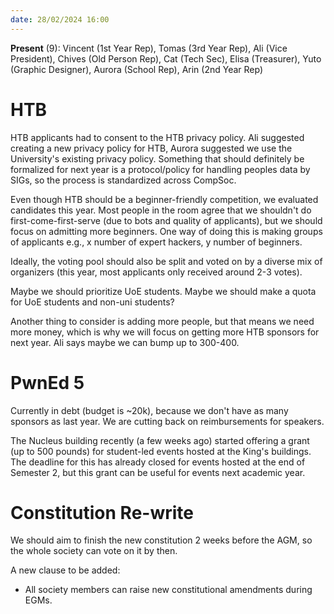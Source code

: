 ```yaml
---
date: 28/02/2024 16:00
---
```


**Present** (9): Vincent (1st Year Rep), Tomas (3rd Year Rep), Ali (Vice President), Chives (Old Person Rep), Cat (Tech Sec), Elisa (Treasurer), Yuto (Graphic Designer), Aurora (School Rep), Arin (2nd Year Rep)
# HTB
HTB applicants had to consent to the HTB privacy policy. Ali suggested creating a new privacy policy for HTB, Aurora suggested we use the University's existing privacy policy. Something that should definitely be formalized for next year is a protocol/policy for handling peoples data by SIGs, so the process is standardized across CompSoc.

Even though HTB should be a beginner-friendly competition, we evaluated candidates this year. Most people in the room agree that we shouldn't do first-come-first-serve (due to bots and quality of applicants), but we should focus on admitting more beginners. One way of doing this is making groups of applicants e.g., x number of expert hackers, y number of beginners.

Ideally, the voting pool should also be split and voted on by a diverse mix of organizers (this year, most applicants only received around 2-3 votes).

Maybe we should prioritize UoE students. Maybe we should make a quota for UoE students and non-uni students?

Another thing to consider is adding more people, but that means we need more money, which is why we will focus on getting more HTB sponsors for next year. Ali says maybe we can bump up to 300-400.

# PwnEd 5
Currently in debt (budget is ~20k), because we don't have as many sponsors as last year. We are cutting back on reimbursements for speakers.

The Nucleus building recently (a few weeks ago) started offering a grant (up to 500 pounds) for student-led events hosted at the King's buildings. The deadline for this has already closed for events hosted at the end of Semester 2, but this grant can be useful for events next academic year.

# Constitution Re-write
We should aim to finish the new constitution 2 weeks before the AGM, so the whole society can vote on it by then.

A new clause to be added:
* All society members can raise new constitutional amendments during EGMs. 